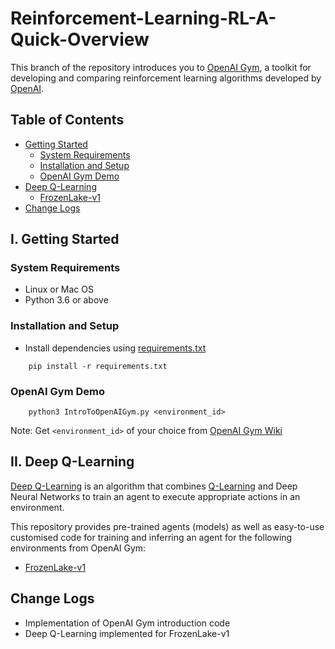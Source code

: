 # Reinforcement-Learning-RL-A-Quick-Overview

This branch of the repository introduces you to [OpenAI Gym](https://gym.openai.com/), a toolkit for developing and comparing reinforcement learning algorithms developed by [OpenAI](https://openai.com/).

## Table of Contents
* [Getting Started](#i-getting-started)
  * [System Requirements](#system-requirements)
  * [Installation and Setup](#installation-and-setup)
  * [OpenAI Gym Demo](#openai-gym-demo)
* [Deep Q-Learning](#ii-deep-q-learning)
  * [FrozenLake-v1](https://github.com/kakadeniranjan1999/Reinforcement-Learning-With-OpenAI-Gym/tree/FrozenLakeDQN)
* [Change Logs](#change-logs)


## I. Getting Started

### System Requirements
* Linux or Mac OS
* Python 3.6 or above

### Installation and Setup
* Install dependencies using [requirements.txt](requirements.txt)
```
    pip install -r requirements.txt
```

### OpenAI Gym Demo
```
    python3 IntroToOpenAIGym.py <environment_id>
```
Note: Get ```<environment_id>``` of your choice from [OpenAI Gym Wiki](https://github.com/openai/gym/wiki/Table-of-environments)

## II. Deep Q-Learning
[Deep Q-Learning](https://www.freecodecamp.org/news/an-introduction-to-deep-q-learning-lets-play-doom-54d02d8017d8/) is an algorithm that combines [Q-Learning](https://www.freecodecamp.org/news/diving-deeper-into-reinforcement-learning-with-q-learning-c18d0db58efe/) and Deep Neural Networks to train an agent to execute appropriate actions in an environment.

This repository provides pre-trained agents (models) as well as easy-to-use customised code for training and inferring an agent for the following environments from OpenAI Gym:
* [FrozenLake-v1](https://github.com/kakadeniranjan1999/Reinforcement-Learning-With-OpenAI-Gym/tree/FrozenLakeDQN)

## Change Logs
* Implementation of OpenAI Gym introduction code
* Deep Q-Learning implemented for FrozenLake-v1